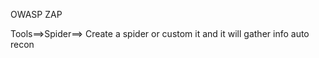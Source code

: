 
OWASP ZAP


Tools==>Spider==> Create a spider or custom it and it will gather info auto recon 




